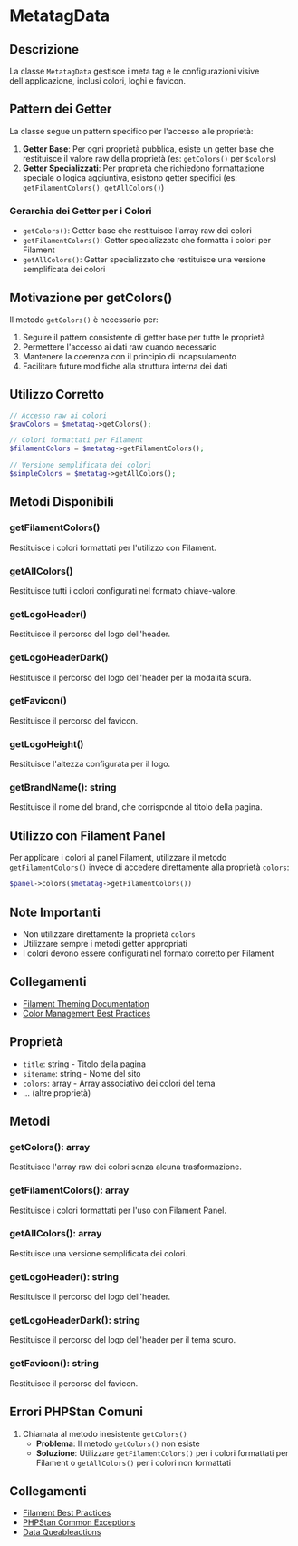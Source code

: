 # MetatagData

## Descrizione
La classe `MetatagData` gestisce i meta tag e le configurazioni visive dell'applicazione, inclusi colori, loghi e favicon.

## Pattern dei Getter
La classe segue un pattern specifico per l'accesso alle proprietà:

1. **Getter Base**: Per ogni proprietà pubblica, esiste un getter base che restituisce il valore raw della proprietà (es: `getColors()` per `$colors`)
2. **Getter Specializzati**: Per proprietà che richiedono formattazione speciale o logica aggiuntiva, esistono getter specifici (es: `getFilamentColors()`, `getAllColors()`)

### Gerarchia dei Getter per i Colori
- `getColors()`: Getter base che restituisce l'array raw dei colori
- `getFilamentColors()`: Getter specializzato che formatta i colori per Filament
- `getAllColors()`: Getter specializzato che restituisce una versione semplificata dei colori

## Motivazione per getColors()
Il metodo `getColors()` è necessario per:
1. Seguire il pattern consistente di getter base per tutte le proprietà
2. Permettere l'accesso ai dati raw quando necessario
3. Mantenere la coerenza con il principio di incapsulamento
4. Facilitare future modifiche alla struttura interna dei dati

## Utilizzo Corretto
```php
// Accesso raw ai colori
$rawColors = $metatag->getColors();

// Colori formattati per Filament
$filamentColors = $metatag->getFilamentColors();

// Versione semplificata dei colori
$simpleColors = $metatag->getAllColors();
```

## Metodi Disponibili

### getFilamentColors()
Restituisce i colori formattati per l'utilizzo con Filament.

### getAllColors()
Restituisce tutti i colori configurati nel formato chiave-valore.

### getLogoHeader()
Restituisce il percorso del logo dell'header.

### getLogoHeaderDark()
Restituisce il percorso del logo dell'header per la modalità scura.

### getFavicon()
Restituisce il percorso del favicon.

### getLogoHeight()
Restituisce l'altezza configurata per il logo.

### getBrandName(): string
Restituisce il nome del brand, che corrisponde al titolo della pagina.

## Utilizzo con Filament Panel

Per applicare i colori al panel Filament, utilizzare il metodo `getFilamentColors()` invece di accedere direttamente alla proprietà `colors`:

```php
$panel->colors($metatag->getFilamentColors())
```

## Note Importanti
- Non utilizzare direttamente la proprietà `colors`
- Utilizzare sempre i metodi getter appropriati
- I colori devono essere configurati nel formato corretto per Filament

## Collegamenti
- [Filament Theming Documentation](docs/filament/theming.md)
- [Color Management Best Practices](docs/design/colors.md)

## Proprietà
- `title`: string - Titolo della pagina
- `sitename`: string - Nome del sito
- `colors`: array - Array associativo dei colori del tema
- ... (altre proprietà)

## Metodi
### getColors(): array
Restituisce l'array raw dei colori senza alcuna trasformazione.

### getFilamentColors(): array
Restituisce i colori formattati per l'uso con Filament Panel.

### getAllColors(): array
Restituisce una versione semplificata dei colori.

### getLogoHeader(): string
Restituisce il percorso del logo dell'header.

### getLogoHeaderDark(): string
Restituisce il percorso del logo dell'header per il tema scuro.

### getFavicon(): string
Restituisce il percorso del favicon.

## Errori PHPStan Comuni
1. Chiamata al metodo inesistente `getColors()`
   - **Problema**: Il metodo `getColors()` non esiste
   - **Soluzione**: Utilizzare `getFilamentColors()` per i colori formattati per Filament o `getAllColors()` per i colori non formattati

## Collegamenti
- [Filament Best Practices](../FILAMENT-BEST-PRACTICES.md)
- [PHPStan Common Exceptions](../PHPSTAN-COMMON-EXCEPTIONS.md)
- [Data Queableactions](../DATA-QUEABLEACTIONS.md) 